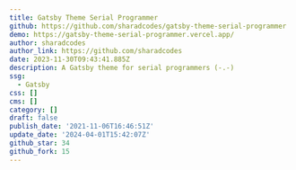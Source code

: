 ```yaml
---
title: Gatsby Theme Serial Programmer
github: https://github.com/sharadcodes/gatsby-theme-serial-programmer
demo: https://gatsby-theme-serial-programmer.vercel.app/
author: sharadcodes
author_link: https://github.com/sharadcodes
date: 2023-11-30T09:43:41.885Z
description: A Gatsby theme for serial programmers (-.-)
ssg:
  - Gatsby
css: []
cms: []
category: []
draft: false
publish_date: '2021-11-06T16:46:51Z'
update_date: '2024-04-01T15:42:07Z'
github_star: 34
github_fork: 15
---
```


